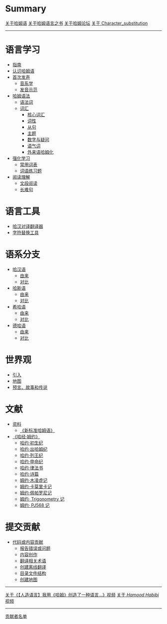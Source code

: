 # Summary

[关于哈姆语](./index.md)
[关于哈姆语言之书](./About_Book.md)
[关于哈姆论坛](./Community.md)
[关于 Character_substitution](./Character_substitution.md)

---

# 语言学习

- [指南](./Guide/index.md)
- [认识哈姆语](./First_Contact.md)
- [首次发声](./Reading/index.md)
  - [音系学](./Reading/Sound.md)
  - [发音示范]()
- [哈姆语法](./Grammar/index.md)
  - [语法词](./Grammar/Main.md)
  - [词汇](./Grammar/Words/index.md)
    - [核心词汇](./Grammar/Words/Core.md)
    - [词性](./Grammar/Words/Characteristic.md)
    - [从句](./Grammar/Words/Subordinate_clause.md)
    - [主题](./Grammar/Words/Theme.md)
    - [数字与疑问](./Grammar/Words/Num&Query.md)
    - [语气词](./Grammar/Words/Exclamations.md)
    - [外来语哈姆化](./Grammar/Words/Extern.md)
- [强化学习](./Words_Learning/index.md)
  - [常用词表](./Words_Learning/List.md)
  - [词语练习题]()
- [阅读理解]()
  - [文段阅读]()
  - [长难句]()

# 语言工具

- [哈汉对译翻译器](Translator.md)
- [字符替换工具](Replacer.md)

# 语系分支

- [哈汉语]()
  - [由来]()
  - [对比]()
- [哈斯语]()
  - [由来]()
  - [对比]()
- [希哈语]()
  - [由来]()
  - [对比]()
- [德哈语]()
  - [由来]()
  - [对比]()

# 世界观

- [引入]()
- [地图]()
- [预言、故事和传说]()

# 文献

- [资料](./Materials/index.md)
  - [《新标准哈姆语》](./Materials/New_Standard_Hamud.md)
- [《哈经·姆约》](./Materials/Bible_Hamud/index.md)
  - [哈约·初生纪](./Materials/Bible_Hamud/Newborn.md)
  - [哈约·出哈姆纪](./Materials/Bible_Hamud/Hamud.md)
  - [哈约·列王纪](./Materials/Bible_Hamud/Kings.md)
  - [哈约·申命纪](./Materials/Bible_Hamud/Souls.md)
  - [哈约·律法书](./Materials/Bible_Hamud/Laws.md)
  - [哈约·诗篇](./Materials/Bible_Hamud/Poem.md)
  - [姆约·木凌虚记](./Materials/Bible_Hamud/Record_murinsu.md)
  - [姆约·卡莫里卡记](./Materials/Bible_Hamud/Record_gamurig.md)
  - [姆约·佩帕罗尼记](./Materials/Bible_Hamud/Record_bebaron.md)
  - [姆约· Trigonometry 记]()
  - [姆约· PJ568 记]()  <!-- (./Materials/Bible_Hamud/Record_PJ568.md) -->

# 提交贡献

- [代码或内容贡献](./Contribute/index.md)
  - [报告错误或问题](./Contribute/Feedback.md)
  - [内容创作](./Contribute/Creation.md)
  - [翻译相关术语](./Contribute/Words_translate.md)
  - [创建离线翻译]()
  - [目录文件结构](./Contribute/File_structure.md)
  - [创建地图]()

---

[关于《【人造语言】我用《哈姆》创造了一种语言…》视频](./lib/First_Video.md)
[关于 *Hamood Habibi* 视频](./lib/Hamood_Habibi.md)

---

[贡献者名单](./Contributors/index.md)
